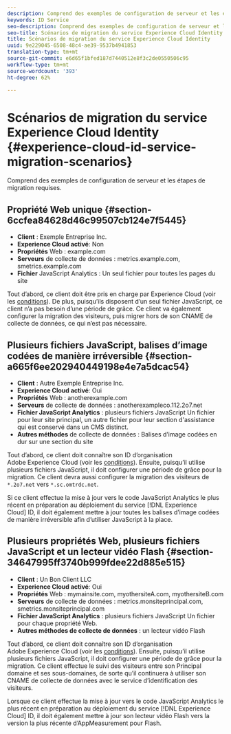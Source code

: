 ```yaml
---
description: Comprend des exemples de configuration de serveur et les étapes de migration requises.
keywords: ID Service
seo-description: Comprend des exemples de configuration de serveur et les étapes de migration requises.
seo-title: Scénarios de migration du service Experience Cloud Identity
title: Scénarios de migration du service Experience Cloud Identity
uuid: 9e229045-6508-48c4-ae39-9537b4941853
translation-type: tm+mt
source-git-commit: e6d65f1bfed187d7440512e8f3c2de0550506c95
workflow-type: tm+mt
source-wordcount: '393'
ht-degree: 62%

---
```



# Scénarios de migration du service Experience Cloud Identity {#experience-cloud-id-service-migration-scenarios}

Comprend des exemples de configuration de serveur et les étapes de migration requises.

## Propriété Web unique {#section-6ccfea84628d46c99507cb124e7f5445}

* **Client** : Exemple Entreprise Inc.
* **Experience Cloud activé**: Non
* **Propriétés** Web : example.com
* **Serveurs** de collecte de données : metrics.example.com, smetrics.example.com
* **Fichier** JavaScript Analytics : Un seul fichier pour toutes les pages du site

Tout d’abord, ce client doit être pris en charge par Experience Cloud (voir les [conditions](../../reference/requirements.md)). De plus, puisqu’ils disposent d’un seul fichier JavaScript, ce client n’a pas besoin d’une période de grâce. Ce client va également configurer la migration des visiteurs, puis migrer hors de son CNAME de collecte de données, ce qui n’est pas nécessaire.

## Plusieurs fichiers JavaScript, balises d’image codées de manière irréversible {#section-a665f6ee202940449198e4e7a5dcac54}

* **Client** : Autre Exemple Entreprise Inc.
* **Experience Cloud activé**: Oui
* **Propriétés** Web : anotherexample.com
* **Serveurs** de collecte de données : anotherexampleco.112.2o7.net
* **Fichier JavaScript Analytics** : plusieurs fichiers JavaScript Un fichier pour leur site principal, un autre fichier pour leur section d&#39;assistance qui est conservé dans un CMS distinct.
* **Autres méthodes** de collecte de données : Balises d’image codées en dur sur une section du site

Tout d’abord, ce client doit connaître son ID d’organisation Adobe Experience Cloud (voir les [conditions](../../reference/requirements.md)). Ensuite, puisqu’il utilise plusieurs fichiers JavaScript, il doit configurer une période de grâce pour la migration. Ce client devra aussi configurer la migration des visiteurs de `*.2o7.net` vers `*.sc.omtrdc.net`.

Si ce client effectue la mise à jour vers le code JavaScript Analytics le plus récent en préparation au déploiement du service [!DNL Experience Cloud] ID, il doit également mettre à jour toutes les balises d’image codées de manière irréversible afin d’utiliser JavaScript à la place.

## Plusieurs propriétés Web, plusieurs fichiers JavaScript et un lecteur vidéo Flash {#section-34647995ff3740b999fdee22d885e515}

* **Client** : Un Bon Client LLC
* **Experience Cloud activé**: Oui
* **Propriétés** Web : mymainsite.com, myothersiteA.com, myothersiteB.com
* **Serveurs** de collecte de données : metrics.monsiteprincipal.com, smetrics.monsiteprincipal.com
* **Fichier JavaScript Analytics** : plusieurs fichiers JavaScript Un fichier pour chaque propriété Web.
* **Autres méthodes de collecte de données** : un lecteur vidéo Flash

Tout d’abord, ce client doit connaître son ID d’organisation Adobe Experience Cloud (voir les [conditions](../../reference/requirements.md)). Ensuite, puisqu’il utilise plusieurs fichiers JavaScript, il doit configurer une période de grâce pour la migration. Ce client effectue le suivi des visiteurs entre son Principal domaine et ses sous-domaines, de sorte qu’il continuera à utiliser son CNAME de collecte de données avec le service d’identification des visiteurs.

Lorsque ce client effectue la mise à jour vers le code JavaScript Analytics le plus récent en préparation au déploiement du service [!DNL Experience Cloud] ID, il doit également mettre à jour son lecteur vidéo Flash vers la version la plus récente d’AppMeasurement pour Flash.
